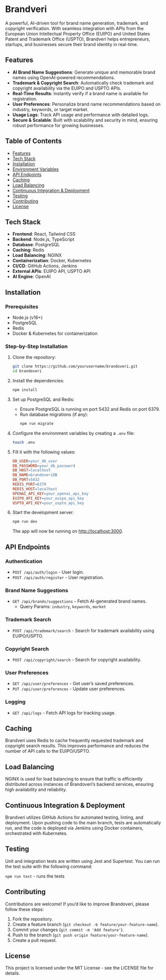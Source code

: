 # Brandveri

A powerful, AI-driven tool for brand name generation, trademark, and copyright verification. With seamless integration with APIs from the European Union Intellectual Property Office (EUIPO) and United States Patent and Trademark Office (USPTO), Brandveri helps entrepreneurs, startups, and businesses secure their brand identity in real-time.

## Features
- **AI Brand Name Suggestions**: Generate unique and memorable brand names using OpenAI-powered recommendations.
- **Trademark & Copyright Search**: Automatically check trademark and copyright availability via the EUIPO and USPTO APIs.
- **Real-Time Results**: Instantly verify if a brand name is available for registration.
- **User Preferences**: Personalize brand name recommendations based on industry, keywords, or target market.
- **Usage Logs**: Track API usage and performance with detailed logs.
- **Secure & Scalable**: Built with scalability and security in mind, ensuring robust performance for growing businesses.

## Table of Contents
- [Features](#features)
- [Tech Stack](#tech-stack)
- [Installation](#installation)
- [Environment Variables](#environment-variables)
- [API Endpoints](#api-endpoints)
- [Caching](#caching)
- [Load Balancing](#load-balancing)
- [Continuous Integration & Deployment](#continuous-integration--deployment)
- [Testing](#testing)
- [Contributing](#contributing)
- [License](#license)

## Tech Stack
- **Frontend**: React, Tailwind CSS
- **Backend**: Node.js, TypeScript
- **Database**: PostgreSQL
- **Caching**: Redis
- **Load Balancing**: NGINX
- **Containerization**: Docker, Kubernetes
- **CI/CD**: GitHub Actions, Jenkins
- **External APIs**: EUIPO API, USPTO API
- **AI Engine**: OpenAI

## Installation

### Prerequisites
- Node.js (v16+)
- PostgreSQL
- Redis
- Docker & Kubernetes for containerization

### Step-by-Step Installation
1. Clone the repository:
    ```bash
    git clone https://github.com/yourusername/brandoveri.git
    cd brandoveri
    ```

2. Install the dependencies:
    ```bash
    npm install
    ```

3. Set up PostgreSQL and Redis:
    - Ensure PostgreSQL is running on port 5432 and Redis on port 6379.
    - Run database migrations (if any):
        ```bash
        npm run migrate
        ```

4. Configure the environment variables by creating a `.env` file:
    ```bash
    touch .env
    ```

5. Fill it with the following values:
    ```makefile
    DB_USER=your_db_user
    DB_PASSWORD=your_db_password
    DB_HOST=localhost
    DB_NAME=brandoveriDB
    DB_PORT=5432
    REDIS_PORT=6379
    REDIS_HOST=localhost
    OPENAI_API_KEY=your_openai_api_key
    EUIPO_API_KEY=your_euipo_api_key
    USPTO_API_KEY=your_uspto_api_key
    ```

6. Start the development server:
    ```bash
    npm run dev
    ```
    The app will now be running on [http://localhost:3000](http://localhost:3000).

## API Endpoints

### Authentication
- `POST /api/auth/login` - User login.
- `POST /api/auth/register` - User registration.

### Brand Name Suggestions
- `GET /api/brands/suggestions` - Fetch AI-generated brand names.
  - Query Params: `industry`, `keywords`, `market`

### Trademark Search
- `POST /api/trademark/search` - Search for trademark availability using EUIPO/USPTO.

### Copyright Search
- `POST /api/copyright/search` - Search for copyright availability.

### User Preferences
- `GET /api/user/preferences` - Get user’s saved preferences.
- `PUT /api/user/preferences` - Update user preferences.

### Logging
- `GET /api/logs` - Fetch API logs for tracking usage.

## Caching
Brandveri uses Redis to cache frequently requested trademark and copyright search results. This improves performance and reduces the number of API calls to the EUIPO/USPTO.

## Load Balancing
NGINX is used for load balancing to ensure that traffic is efficiently distributed across instances of Brandoveri’s backend services, ensuring high availability and reliability.

## Continuous Integration & Deployment
Brandveri utilizes GitHub Actions for automated testing, linting, and deployment. Upon pushing code to the main branch, tests are automatically run, and the code is deployed via Jenkins using Docker containers, orchestrated with Kubernetes.

## Testing
Unit and integration tests are written using Jest and Supertest. You can run the test suite with the following command:

`npm run test` - runs the tests


## Contributing
Contributions are welcome! If you’d like to improve Brandoveri, please follow these steps:
1. Fork the repository.
2. Create a feature branch (`git checkout -b feature/your-feature-name`).
3. Commit your changes (`git commit -m 'Add feature'`).
4. Push to the branch (`git push origin feature/your-feature-name`).
5. Create a pull request.

## License
This project is licensed under the MIT License - see the LICENSE file for details.
